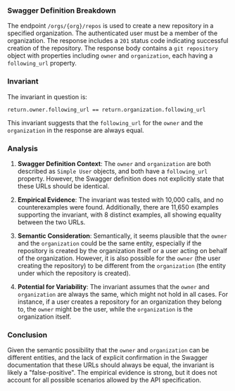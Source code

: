 ### Swagger Definition Breakdown

The endpoint `/orgs/{org}/repos` is used to create a new repository in a specified organization. The authenticated user must be a member of the organization. The response includes a `201` status code indicating successful creation of the repository. The response body contains a `git repository` object with properties including `owner` and `organization`, each having a `following_url` property.

### Invariant

The invariant in question is:

`return.owner.following_url == return.organization.following_url`

This invariant suggests that the `following_url` for the `owner` and the `organization` in the response are always equal.

### Analysis

1. **Swagger Definition Context**: The `owner` and `organization` are both described as `Simple User` objects, and both have a `following_url` property. However, the Swagger definition does not explicitly state that these URLs should be identical.

2. **Empirical Evidence**: The invariant was tested with 10,000 calls, and no counterexamples were found. Additionally, there are 11,650 examples supporting the invariant, with 8 distinct examples, all showing equality between the two URLs.

3. **Semantic Consideration**: Semantically, it seems plausible that the `owner` and the `organization` could be the same entity, especially if the repository is created by the organization itself or a user acting on behalf of the organization. However, it is also possible for the `owner` (the user creating the repository) to be different from the `organization` (the entity under which the repository is created).

4. **Potential for Variability**: The invariant assumes that the `owner` and `organization` are always the same, which might not hold in all cases. For instance, if a user creates a repository for an organization they belong to, the `owner` might be the user, while the `organization` is the organization itself.

### Conclusion

Given the semantic possibility that the `owner` and `organization` can be different entities, and the lack of explicit confirmation in the Swagger documentation that these URLs should always be equal, the invariant is likely a "false-positive". The empirical evidence is strong, but it does not account for all possible scenarios allowed by the API specification.
